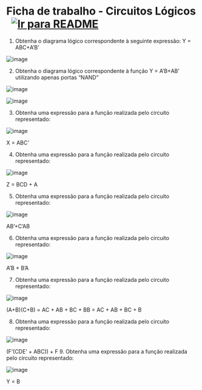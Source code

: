 # Ficha de trabalho - Circuitos Lógicos &nbsp; [![Ir para README](https://img.shields.io/badge/Indice-Verde?style=for-the-badge)](../../README.md#indice)

1.	Obtenha o diagrama lógico correspondente à seguinte expressão:
Y = ABC+A’B’

![image](https://github.com/user-attachments/assets/c7d7efa2-26a4-4573-83c2-d1e89b6b3b27)

2.	Obtenha o diagrama lógico correspondente à função Y = A’B+AB’ utilizando apenas portas “NAND”

 ![image](https://github.com/user-attachments/assets/6f8e6335-b5ac-491a-bebf-4d97cd42b5a1)

![image](https://github.com/user-attachments/assets/e7699105-ce69-4b95-9491-3ad7a1db338b)

3.	Obtenha uma expressão para a função realizada pelo circuito representado:


![image](https://github.com/user-attachments/assets/b14fd305-d060-4517-945a-b3b6cb3c43f3)


X = ABC’

4.	Obtenha uma expressão para a função realizada pelo circuito representado:

 ![image](https://github.com/user-attachments/assets/5b2d3d51-f209-4233-96e1-34888ec8e7b3)

Z = BCD + A

5.	Obtenha uma expressão para a função realizada pelo circuito representado:

 ![image](https://github.com/user-attachments/assets/8d135d9a-6cb1-4435-9cd2-8401860480e9)


AB’+C’AB

6.	Obtenha uma expressão para a função realizada pelo circuito representado:

 ![image](https://github.com/user-attachments/assets/43e0de4b-1dad-4a17-8399-91385f12a94d)

A’B + B’A

7.	Obtenha uma expressão para a função realizada pelo circuito representado:

 ![image](https://github.com/user-attachments/assets/6fd32f1b-1223-427b-96be-d8b53956ac07)


(A+B)(C+B) = AC + AB + BC + BB = AC + AB + BC + B

8.	Obtenha uma expressão para a função realizada pelo circuito representado:

![image](https://github.com/user-attachments/assets/4c1bb604-a016-48a6-b707-6160c4438729)

 
(F’(CDE’ + ABC)) + F 
9.	Obtenha uma expressão para a função realizada pelo circuito representado:

 ![image](https://github.com/user-attachments/assets/8c19479c-8edd-4ee6-8a7e-62097c86167f)

Y = B

